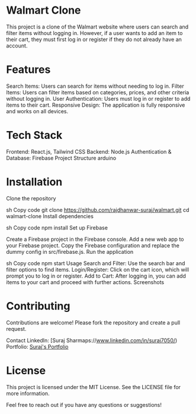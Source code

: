 # Walmart Clone
This project is a clone of the Walmart website where users can search and filter items without logging in. However, if a user wants to add an item to their cart, they must first log in or register if they do not already have an account.

# Features
Search Items: Users can search for items without needing to log in.
Filter Items: Users can filter items based on categories, prices, and other criteria without logging in.
User Authentication: Users must log in or register to add items to their cart.
Responsive Design: The application is fully responsive and works on all devices.
# Tech Stack
Frontend: React.js, Tailwind CSS
Backend: Node.js
Authentication & Database: Firebase
Project Structure
arduino

# Installation
Clone the repository

sh
Copy code
git clone https://github.com/rajdhanwar-suraj/walmart.git
cd walmart-clone
Install dependencies

sh
Copy code
npm install
Set up Firebase

Create a Firebase project in the Firebase console.
Add a new web app to your Firebase project.
Copy the Firebase configuration and replace the dummy config in src/firebase.js.
Run the application

sh
Copy code
npm start
Usage
Search and Filter: Use the search bar and filter options to find items.
Login/Register: Click on the cart icon, which will prompt you to log in or register.
Add to Cart: After logging in, you can add items to your cart and proceed with further actions.
Screenshots



# Contributing
Contributions are welcome! Please fork the repository and create a pull request.

Contact
LinkedIn: [Suraj Sharmaps://www.linkedin.com/in/suraj7050/)
Portfolio: [Suraj's Portfolio](https://suraj7050.netlify.app/)
# License
This project is licensed under the MIT License. See the LICENSE file for more information.

Feel free to reach out if you have any questions or suggestions!
